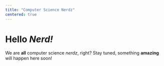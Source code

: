 ```yaml
---
title: "Computer Science Nerdz"
centered: true
---
```


# Hello *Nerd!*

We are **all** computer science *nerdz*, right?
Stay tuned, something **amazing** will happen here soon!
